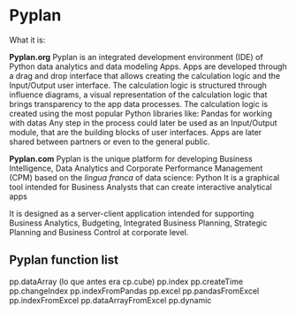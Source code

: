 # Pyplan
What it is:

**Pyplan.org**
Pyplan is an integrated development environment (IDE) of Python data analytics and data modeling Apps.
Apps are developed through a drag and drop interface that allows creating the calculation logic and the Input/Output user interface.
The calculation logic is structured through influence diagrams, a visual representation of the calculation logic that brings transparency to the app data processes.
The calculation logic is created using the most popular Python libraries like:
	Pandas for working with datas
Any step in the process could later be used as an Input/Output module, that are the building blocks of user interfaces.
Apps are later shared between partners or even to the general public.


**Pyplan.com**
Pyplan is the unique platform for developing Business Intelligence, Data Analytics and Corporate Performance Management (CPM) based on the *lingua franca* of data science: Python
It is a graphical tool intended for Business Analysts that can create interactive analytical apps

It is designed as a server-client application intended for supporting Business Analytics, Budgeting, Integrated Business Planning, Strategic Planning and Business Control at corporate level.

## Pyplan function list

pp.dataArray (lo que antes era cp.cube)
pp.index
pp.createTime
pp.changeIndex
pp.indexFromPandas
pp.excel
pp.pandasFromExcel
pp.indexFromExcel
pp.dataArrayFromExcel
pp.dynamic
<!--stackedit_data:
eyJoaXN0b3J5IjpbLTU2ODc1NDc1OSwtMTI5ODg5MTI4NiwxMD
kzNjc5NzQ2LC0yMDEzMDQyOTIsLTE1ODM1OTE0MTQsMTQyNjIz
NjkxMywtMjc4MzQyNzgxLDg0ODEwMTAxLDczNjI0MTcxXX0=
-->